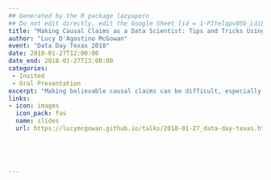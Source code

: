 ```yaml
---
## Generated by the R package lazyapero
## Do not edit directly, edit the Google Sheet [id = 1-PItelqpv0Sb_LdiEDqb8O3D_Roii5nVTL07IRVbRtA]
title: "Making Causal Claims as a Data Scientist: Tips and Tricks Using R"
author: "Lucy D'Agostino McGowan"
event: "Data Day Texas 2018"
date: 2018-01-27T12:00:00
date_end: 2018-01-27T13:00:00
categories:
 - Invited
 - Oral Presentation
excerpt: "Making believable causal claims can be difficult, especially with the much repeated adage “correlation is not causation”. This talk will walk through some tools often used to practice safe causation, such as propensity scores and sensitivity analyses. In addition, we will cover principles that suggest causation such as the understanding of counterfactuals, and applying Hill’s criteria in a data science setting. We will walk through specific examples, as well as provide R code for all methods discussed."
links:
- icon: images
  icon_pack: fas
  name: slides
  url: https://lucymcgowan.github.io/talks/2018-01-27_data-day-texas.html





---
```

